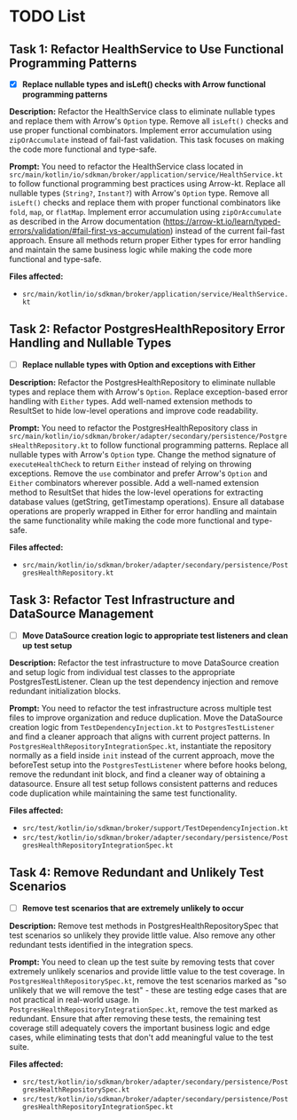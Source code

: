# TODO List

## Task 1: Refactor HealthService to Use Functional Programming Patterns

- [x] **Replace nullable types and isLeft() checks with Arrow functional programming patterns**

**Description:**
Refactor the HealthService class to eliminate nullable types and replace them with Arrow's `Option` type. Remove all `isLeft()` checks and use proper functional combinators. Implement error accumulation using `zipOrAccumulate` instead of fail-fast validation. This task focuses on making the code more functional and type-safe.

**Prompt:**
You need to refactor the HealthService class located in `src/main/kotlin/io/sdkman/broker/application/service/HealthService.kt` to follow functional programming best practices using Arrow-kt. Replace all nullable types (`String?`, `Instant?`) with Arrow's `Option` type. Remove all `isLeft()` checks and replace them with proper functional combinators like `fold`, `map`, or `flatMap`. Implement error accumulation using `zipOrAccumulate` as described in the Arrow documentation (https://arrow-kt.io/learn/typed-errors/validation/#fail-first-vs-accumulation) instead of the current fail-fast approach. Ensure all methods return proper Either types for error handling and maintain the same business logic while making the code more functional and type-safe.

**Files affected:**
- `src/main/kotlin/io/sdkman/broker/application/service/HealthService.kt`

## Task 2: Refactor PostgresHealthRepository Error Handling and Nullable Types

- [ ] **Replace nullable types with Option and exceptions with Either**

**Description:**
Refactor the PostgresHealthRepository to eliminate nullable types and replace them with Arrow's `Option`. Replace exception-based error handling with `Either` types. Add well-named extension methods to ResultSet to hide low-level operations and improve code readability.

**Prompt:**
You need to refactor the PostgresHealthRepository class in `src/main/kotlin/io/sdkman/broker/adapter/secondary/persistence/PostgresHealthRepository.kt` to follow functional programming patterns. Replace all nullable types with Arrow's `Option` type. Change the method signature of `executeHealthCheck` to return `Either` instead of relying on throwing exceptions. Remove the `use` combinator and prefer Arrow's `Option` and `Either` combinators wherever possible. Add a well-named extension method to ResultSet that hides the low-level operations for extracting database values (getString, getTimestamp operations). Ensure all database operations are properly wrapped in Either for error handling and maintain the same functionality while making the code more functional and type-safe.

**Files affected:**
- `src/main/kotlin/io/sdkman/broker/adapter/secondary/persistence/PostgresHealthRepository.kt`

## Task 3: Refactor Test Infrastructure and DataSource Management

- [ ] **Move DataSource creation logic to appropriate test listeners and clean up test setup**

**Description:**
Refactor the test infrastructure to move DataSource creation and setup logic from individual test classes to the appropriate PostgresTestListener. Clean up the test dependency injection and remove redundant initialization blocks.

**Prompt:**
You need to refactor the test infrastructure across multiple test files to improve organization and reduce duplication. Move the DataSource creation logic from `TestDependencyInjection.kt` to `PostgresTestListener` and find a cleaner approach that aligns with current project patterns. In `PostgresHealthRepositoryIntegrationSpec.kt`, instantiate the repository normally as a field inside `init` instead of the current approach, move the beforeTest setup into the `PostgresTestListener` where before hooks belong, remove the redundant init block, and find a cleaner way of obtaining a datasource. Ensure all test setup follows consistent patterns and reduces code duplication while maintaining the same test functionality.

**Files affected:**
- `src/test/kotlin/io/sdkman/broker/support/TestDependencyInjection.kt`
- `src/test/kotlin/io/sdkman/broker/adapter/secondary/persistence/PostgresHealthRepositoryIntegrationSpec.kt`

## Task 4: Remove Redundant and Unlikely Test Scenarios

- [ ] **Remove test scenarios that are extremely unlikely to occur**

**Description:**
Remove test methods in PostgresHealthRepositorySpec that test scenarios so unlikely they provide little value. Also remove any other redundant tests identified in the integration specs.

**Prompt:**
You need to clean up the test suite by removing tests that cover extremely unlikely scenarios and provide little value to the test coverage. In `PostgresHealthRepositorySpec.kt`, remove the test scenarios marked as "so unlikely that we will remove the test" - these are testing edge cases that are not practical in real-world usage. In `PostgresHealthRepositoryIntegrationSpec.kt`, remove the test marked as redundant. Ensure that after removing these tests, the remaining test coverage still adequately covers the important business logic and edge cases, while eliminating tests that don't add meaningful value to the test suite.

**Files affected:**
- `src/test/kotlin/io/sdkman/broker/adapter/secondary/persistence/PostgresHealthRepositorySpec.kt`
- `src/test/kotlin/io/sdkman/broker/adapter/secondary/persistence/PostgresHealthRepositoryIntegrationSpec.kt`